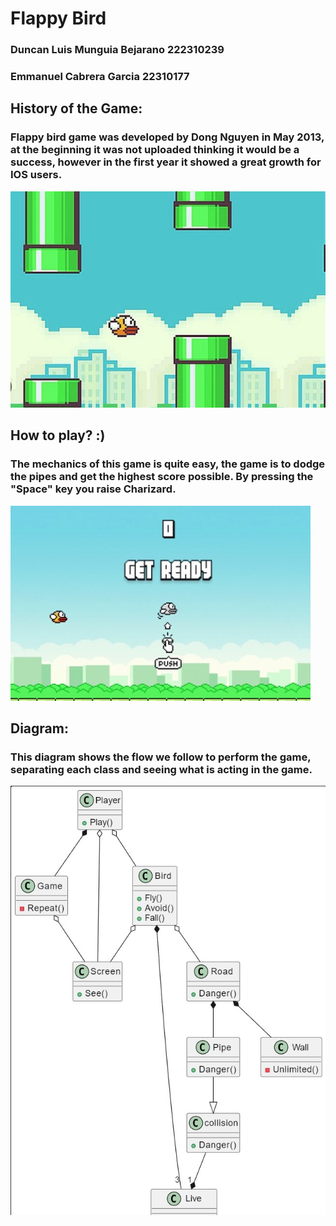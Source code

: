 # Flappy Bird
### Duncan Luis Munguia Bejarano 222310239
### Emmanuel Cabrera Garcia 22310177

## History of the Game:
### Flappy bird game was developed by Dong Nguyen in May 2013, at the beginning it was not uploaded thinking it would be a success, however in the first year it showed a great growth for IOS users.

![Game](images/Game.jpg)

## How to play? :)
### The mechanics of this game is quite easy, the game is to dodge the pipes and get the highest score possible. By pressing the "Space" key you raise Charizard.

![How to play?](images/Game1.jpg)

## Diagram:
### This diagram shows the flow we follow to perform the game, separating each class and seeing what is acting in the game.
![Diagram](images/Game2.jpg)